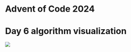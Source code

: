# Advent of Code 2024

# Day 6 algorithm visualization
![](https://github.com/jonnevuorela/advent-of-code-2024/blob/master/day6/day6_visual.gif)
